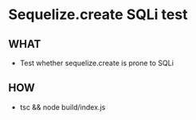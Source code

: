 # Sequelize.create SQLi test


## WHAT

-   Test whether sequelize.create is prone to SQLi

## HOW

-   tsc && node build/index.js